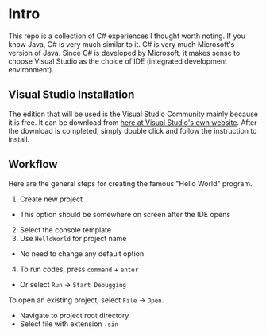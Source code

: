 # Intro

This repo is a collection of C# experiences I thought worth noting. If you know Java, C# is very much similar to it. C# is very much Microsoft's version of Java. Since C# is developed by Microsoft, it makes sense to choose Visual Studio as the choice of IDE (integrated development environment).

## Visual Studio Installation

The edition that will be used is the Visual Studio Community mainly because it is free. It can be download from [here at Visual Studio's own website](https://www.visualstudio.com/downloads/). After the download is completed, simply double click and follow the instruction to install.

## Workflow

Here are the general steps for creating the famous "Hello World" program.

1. Create new project
  * This option should be somewhere on screen after the IDE opens
2. Select the console template
3. Use `HelloWorld` for project name
  * No need to change any default option
4. To run codes, press `command` + `enter`
  * Or select `Run` -> `Start Debugging`

To open an existing project, select `File` -> `Open`.
  * Navigate to project root directory
  * Select file with extension `.sin`
